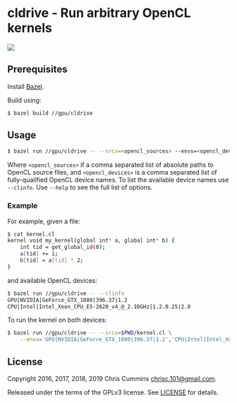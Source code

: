 # cldrive - Run arbitrary OpenCL kernels

<a href="https://www.gnu.org/licenses/gpl-3.0.en.html" target="_blank">
  <img src="https://img.shields.io/badge/license-GNU%20GPL%20v3-blue.svg?style=flat">
</a>


## Prerequisites

Install [Bazel](https://docs.bazel.build/versions/master/install.html).

Build using:

```sh
$ bazel build //gpu/cldrive
```

## Usage

```sh
$ bazel run //gpu/cldrive -- --srcs=<opencl_sources> --envs=<opencl_devices>
```

Where `<opencl_sources>` if a comma separated list of absolute paths to OpenCL
source files, and `<opencl_devices>` is a comma separated list of
fully-qualified OpenCL device names. To list the available device names use
`--clinfo`. Use `--help` to see the full list of options.

### Example

For example, given a file:

```sh
$ cat kernel.cl
kernel void my_kernel(global int* a, global int* b) {
    int tid = get_global_id(0);
    a[tid] += 1;
    b[tid] = a[tid] * 2;
}
```

and available OpenCL devices:

```sh
$ bazel run //gpu/cldrive -- --clinfo
GPU|NVIDIA|GeForce_GTX_1080|396.37|1.2
CPU|Intel|Intel_Xeon_CPU_E5-2620_v4_@_2.10GHz|1.2.0.25|2.0
```

To run the kernel on both devices:

```sh
$ bazel run //gpu/cldrive -- --srcs=$PWD/kernel.cl \
    --envs='GPU|NVIDIA|GeForce_GTX_1080|396.37|1.2','CPU|Intel|Intel_Xeon_CPU_E5-2620_v4_@_2.10GHz|1.2.0.25|2.0'
```


## License

Copyright 2016, 2017, 2018, 2019 Chris Cummins <chrisc.101@gmail.com>.

Released under the terms of the GPLv3 license. See
[LICENSE](/gpu/cldrive/LICENSE) for details.
